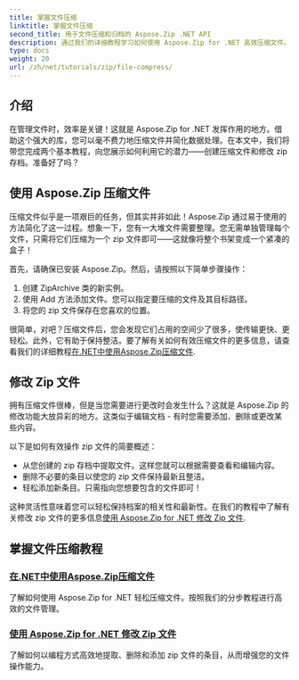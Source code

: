 ```yaml
---
title: 掌握文件压缩
linktitle: 掌握文件压缩
second_title: 用于文件压缩和归档的 Aspose.Zip .NET API
description: 通过我们的详细教程学习如何使用 Aspose.Zip for .NET 高效压缩文件。遵循此综合指南，在您的 .NET 应用程序中无缝实现文件压缩。
type: docs
weight: 20
url: /zh/net/tutorials/zip/file-compress/
---
```

## 介绍

在管理文件时，效率是关键！这就是 Aspose.Zip for .NET 发挥作用的地方。借助这个强大的库，您可以毫不费力地压缩文件并简化数据处理。在本文中，我们将带您完成两个基本教程，向您展示如何利用它的潜力——创建压缩文件和修改 zip 存档。准备好了吗？

## 使用 Aspose.Zip 压缩文件

压缩文件似乎是一项艰巨的任务，但其实并非如此！Aspose.Zip 通过易于使用的方法简化了这一过程。想象一下，您有一大堆文件需要整理。您无需单独管理每个文件，只需将它们压缩为一个 zip 文件即可——这就像将整个书架变成一个紧凑的盒子！ 

首先，请确保已安装 Aspose.Zip。然后，请按照以下简单步骤操作：

1. 创建 ZipArchive 类的新实例。
2. 使用 Add 方法添加文件。您可以指定要压缩的文件及其目标路径。
3. 将您的 zip 文件保存在您喜欢的位置。

很简单，对吧？压缩文件后，您会发现它们占用的空间少了很多，使传输更快、更轻松。此外，它有助于保持整洁。要了解有关如何有效压缩文件的更多信息，请查看我们的详细教程[在.NET中使用Aspose.Zip压缩文件](./compression-file/).

## 修改 Zip 文件

拥有压缩文件很棒，但是当您需要进行更改时会发生什么？这就是 Aspose.Zip 的修改功能大放异彩的地方。这类似于编辑文档 - 有时您需要添加、删除或更改某些内容。

以下是如何有效操作 zip 文件的简要概述：

- 从您创建的 zip 存档中提取文件。这样您就可以根据需要查看和编辑内容。
- 删除不必要的条目以使您的 zip 文件保持最新且整洁。
- 轻松添加新条目。只需指向您想要包含的文件即可！

这种灵活性意味着您可以轻松保持档案的相关性和最新性。在我们的教程中了解有关修改 zip 文件的更多信息[使用 Aspose.Zip for .NET 修改 Zip 文件](./modify-zip-files/).

## 掌握文件压缩教程
### [在.NET中使用Aspose.Zip压缩文件](./compression-file/)
了解如何使用 Aspose.Zip for .NET 轻松压缩文件。按照我们的分步教程进行高效的文件管理。
### [使用 Aspose.Zip for .NET 修改 Zip 文件](./modify-zip-files/)
了解如何以编程方式高效地提取、删除和添加 zip 文件的条目，从而增强您的文件操作能力。